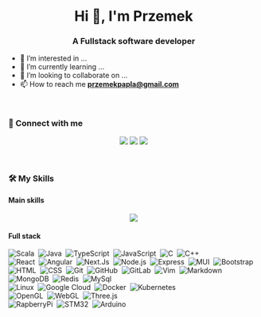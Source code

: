 <h1 align="center">Hi 👋, I'm Przemek</h1>
<h3 align="center">A Fullstack software developer</h3>

- 👀 I’m interested in ...
- 🌱 I’m currently learning ...
- 💞️ I’m looking to collaborate on ...
- 📫 How to reach me **przemekpapla@gmail.com**

<br/>

### 🤝 Connect with me
<p align="center">
<a href="https://stackoverflow.com/users/14034817"><img src="https://img.shields.io/badge/-stackoverflow-bcbbbb?style=flat&logo=stackoverflow"/></a>
<a href="https://linkedin.com/in/przemysław-papla-478864149"><img src="https://img.shields.io/badge/-LinkedIn-0077B5?style=flat&logo=Linkedin&logoColor=white"/></a>
<a href="mailto:przemekpapla@gmail.com"><img src="https://img.shields.io/badge/-Gmail-D14836?style=flat&logo=Gmail&logoColor=white"/></a>
</p>
<!--
<p align="center">
<a href="https://linkedin.com/in/przemysław-papla-478864149" target="blank"><img align="center" src="https://raw.githubusercontent.com/rahuldkjain/github-profile-readme-generator/master/src/images/icons/Social/linked-in-alt.svg" alt="przemysław-papla-478864149" height="30" width="40" /></a>
<a href="https://stackoverflow.com/users/14034817" target="blank"><img align="center" src="https://raw.githubusercontent.com/rahuldkjain/github-profile-readme-generator/master/src/images/icons/Social/stack-overflow.svg" alt="14034817" height="30" width="40" /></a>
</p>
-->

<br/>

### 🛠️ My Skills

#### Main skills

<p align="center">
  <a href="https://skillicons.dev">
    <img src="https://skillicons.dev/icons?i=scala,java,kubernetes,docker,typescript,react,angular" />
  </a>
</p>

#### Full stack

![Scala](https://img.shields.io/badge/-Scala-05122A?style=flat&logo=scala&logoColor=dc322f)&nbsp;
![Java](https://img.shields.io/badge/-Java-05122A?style=flat&logo=java&logoColor=FFA518)&nbsp;
![TypeScript](https://img.shields.io/badge/-TypeScript-05122A?style=flat&logo=typescript)&nbsp;
![JavaScript](https://img.shields.io/badge/-JavaScript-05122A?style=flat&logo=javascript)&nbsp;
![C](https://img.shields.io/badge/-C-05122A?style=flat&logo=C&logoColor=A8B9CC)&nbsp;
![C++](https://img.shields.io/badge/-C++-05122A?style=flat&logo=C%2B%2B&logoColor=00599C)\
![React](https://img.shields.io/badge/-React-05122A?style=flat&logo=react)&nbsp;
![Angular](https://img.shields.io/badge/-Angular-05122A?style=flat&logo=angular&logoColor=dd0031)&nbsp;
![Next.Js](https://img.shields.io/badge/-Next.js-05122A?style=flat&logo=next.js)&nbsp;
![Node.js](https://img.shields.io/badge/-Node.js-05122A?style=flat&logo=node.js)&nbsp;
![Express](https://img.shields.io/badge/-Express-05122A?style=flat&logo=express)&nbsp;
![MUI](https://img.shields.io/badge/-Mui-05122A?style=flat&logo=mui)&nbsp;
![Bootstrap](https://img.shields.io/badge/-Bootstrap-05122A?style=flat&logo=bootstrap&logoColor=563D7C)\
![HTML](https://img.shields.io/badge/-HTML-05122A?style=flat&logo=HTML5)&nbsp;
![CSS](https://img.shields.io/badge/-CSS-05122A?style=flat&logo=CSS3&logoColor=1572B6)&nbsp;
![Git](https://img.shields.io/badge/-Git-05122A?style=flat&logo=git)&nbsp;
![GitHub](https://img.shields.io/badge/-GitHub-05122A?style=flat&logo=github)&nbsp;
![GitLab](https://img.shields.io/badge/-GitLab-05122A?style=flat&logo=gitlab)&nbsp;
![Vim](https://img.shields.io/badge/-Vim-05122A?style=flat&logo=vim)&nbsp;
![Markdown](https://img.shields.io/badge/-Markdown-05122A?style=flat&logo=markdown)\
![MongoDB](https://img.shields.io/badge/-MongoDB-05122A?style=flat&logo=mongodb)&nbsp;
![Redis](https://img.shields.io/badge/-Redis-05122A?style=flat&logo=redis)&nbsp;
![MySql](https://img.shields.io/badge/-MySql-05122A?style=flat&logo=mysql&logoColor=3f97aa)\
![Linux](https://img.shields.io/badge/-Linux-222222?style=flat&logo=linux&logoColor=FCC624)&nbsp;
![Google Cloud](https://img.shields.io/badge/Google%20Cloud-black?style=flat-square&logo=google-cloud)&nbsp;
![Docker](https://img.shields.io/badge/-Docker-05122A?style=flat&logo=docker)&nbsp;
![Kubernetes](https://img.shields.io/badge/-Kubernetes-05122A?style=flat&logo=kubernetes)\
![OpenGL](https://img.shields.io/badge/-OpenGL-05122A?style=flat&logo=opengl)&nbsp;
![WebGL](https://img.shields.io/badge/-WebGL-05122A?style=flat&logo=webgl)&nbsp;
![Three.js](https://img.shields.io/badge/-ThreeJs-05122A?style=flat&logo=three.js)\
![RapberryPi](https://img.shields.io/badge/-RaspberryPi-05122A?style=flat&logo=raspberrypi)&nbsp;
![STM32](https://img.shields.io/badge/-STM32-05122A?style=flat&logo=stm32)&nbsp;
![Arduino](https://img.shields.io/badge/-Arduino-05122A?style=flat&arduino)

<!--

### 👉 Programming languages

<p align="center">
  <a href="https://skillicons.dev">
    <img src="https://skillicons.dev/icons?i=c,cpp,java,scala,javascript,typescript" />
  </a>
</p>

### 👉 Frontend Development
<p align="center">
  <a href="https://skillicons.dev">
    <img src="https://skillicons.dev/icons?i=react,nextjs,redux,angular,express,nodejs,html,css" />
  </a>
</p>

### 👉 DevOps
<p align="center">
  <a href="https://skillicons.dev">
    <img src="https://skillicons.dev/icons?i=docker,kubernetes,prometheus,grafana,gcpt" />
  </a>
</p>


 ### 👉 Software & Tools
 
 <p align="center">
  <a href="https://skillicons.dev">
    <img src="https://skillicons.dev/icons?i=git,gitlab,github,vim,md,opengl" />
  </a>
</p>

 ### 👉 IDEs
 
<p align="center">
  <a href="https://skillicons.dev">
    <img src="https://skillicons.dev/icons?i=idea" />
  </a>
</p>

 ### 👉 Databases
<p align="center">
  <a href="https://skillicons.dev">
    <img src="https://skillicons.dev/icons?i=mysql,mongodb" />
  </a>
</p>


 ### 👉 Operating Systems
<p align="center">
  <a href="https://skillicons.dev">
    <img src="https://skillicons.dev/icons?i=linux" />
  </a>
</p>
    
 ### 👉 Others
 
<p align="center">
  <a href="https://skillicons.dev">
    <img src="https://skillicons.dev/icons?i=raspberrypi,latex,graphql" />
  </a>
</p>

-->
